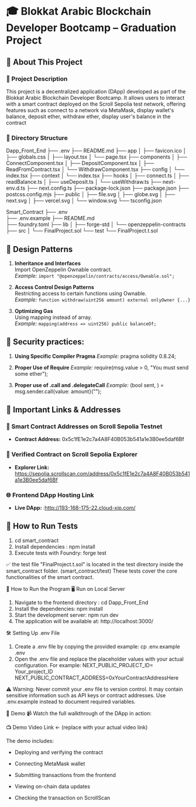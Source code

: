 # 🎓 Blokkat Arabic Blockchain Developer Bootcamp – Graduation Project

## 📌 About This Project

### 🔹 Project Description

This project is a decentralized application (DApp) developed as part of the Blokkat Arabic Blockchain Developer Bootcamp. It allows users to interact with a smart contract deployed on the Scroll Sepolia test network, offering features such as connect to a network via MetaMask, display wallet's balance, deposit ether, withdraw ether, display user's balance in the contract

### 🔹 Directory Structure

Dapp_Front_End
├── .env
├── README.md
├── app
│   ├── favicon.ico
│   ├── globals.css
│   ├── layout.tsx
│   └── page.tsx
├── components
│   ├── ConnectComponent.tsx
│   ├── DepositComponent.tsx
│   ├── ReadFromContract.tsx
│   └── WithdrawComponent.tsx
├── config
│   └── index.tsx
├── context
│   └── index.tsx
├── hooks
│   ├── connect.ts
│   ├── readBalance.ts
│   ├── useDeposit.ts
│   └── useWithdraw.ts
├── next-env.d.ts
├── next.config.ts
├── package-lock.json
├── package.json
├── postcss.config.mjs
├── public
│   ├── file.svg
│   ├── globe.svg
│   ├── next.svg
│   ├── vercel.svg
│   └── window.svg
└── tsconfig.json

Smart_Contract
├── .env        
├── .env.example
├── README.md   
├── foundry.toml
├── lib
│   ├── forge-std
│   └── openzeppelin-contracts
├── src
│   └── FinalProject.sol
└── test
    └── FinalProject.t.sol


## 🧠 Design Patterns

1. **Inheritance and Interfaces**  
   Import OpenZeppelin Ownable contract.  
   _Example:_ `import "@openzeppelin/contracts/access/Ownable.sol";`

2. **Access Control Design Patterns**  
   Restricting access to certain functions using Ownable.  
   _Example:_ `function withdraw(uint256 amount) external onlyOwner {...}`

3. **Optimizing Gas**  
   Using mapping instead of array.  
   _Example:_ `mapping(address => uint256) public balanceOf;`
   
## 🔐 Security practices:

1. **Using Specific Compiler Pragma**
   _Example:_ pragma solidity 0.8.24;

2. **Proper Use of Require**
   _Example:_ require(msg.value > 0, "You must send some ether");

3. **Proper use of .call and .delegateCall**
    _Example:_ (bool sent, ) = msg.sender.call{value: amount}("");

## 🔗 Important Links & Addresses
### 📝 Smart Contract Addresses on Scroll Sepolia Testnet

- **Contract Address:** 0x5c1fE1e2c7a4A8F40B053b541a1e3B0ee5daf6Bf

### 🧾 Verified Contract on Scroll Sepolia Explorer

- **Explorer Link:** https://sepolia.scrollscan.com/address/0x5c1fE1e2c7a4A8F40B053b541a1e3B0ee5daf6Bf

### 🌐 Frontend DApp Hosting Link

- **Live DApp:** :http://193-168-175-22.cloud-xip.com/

## 🧪 How to Run Tests

1. cd smart_contract
2. Install dependencies :
npm install
3. Execute tests with Foundry:
forge test

✅ the test file "FinalProject.t.sol" is located in the test directory inside the smart_contract folder. (smart_contract/test) 
These tests cover the core functionalities of the smart contract.

🚀 How to Run the Program
🖥️ Run on Local Server
1. Navigate to the frontend directory :
cd Dapp_Front_End
2. Install the dependencies:
npm install
3. Start the development server:
npm run dev
4. The application will be available at:
http://localhost:3000/

🛠️ Setting Up .env File

1. Create a .env file by copying the provided example:
cp .env.example .env
2. Open the .env file and replace the placeholder values with your actual configuration.
For example:
NEXT_PUBLIC_PROJECT_ID= Your_project_ID
NEXT_PUBLIC_CONTRACT_ADDRESS=0xYourContractAddressHere


⚠️ Warning: Never commit your .env file to version control. It may contain sensitive information such as API keys or contract addresses. Use .env.example instead to document required variables.

🎥 Demo
📹 Watch the full walkthrough of the DApp in action:

📺 Demo Video Link ← (replace with your actual video link)

The demo includes:

* Deploying and verifying the contract

* Connecting MetaMask wallet

* Submitting transactions from the frontend

* Viewing on-chain data updates

* Checking the transaction on ScrollScan


